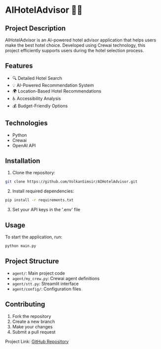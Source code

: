 # AIHotelAdvisor 🏨🤖

## Project Description

AIHotelAdvisor is an AI-powered hotel advisor application that helps users make the best hotel choice. Developed using Crewai technology, this project efficiently supports users during the hotel selection process.

## Features

- 🔍 Detailed Hotel Search
- 💡 AI-Powered Recommendation System
- 🌍 Location-Based Hotel Recommendations
- ♿ Accessibility Analysis
- 💰 Budget-Friendly Options

## Technologies

- Python
- Crewai
- OpenAI API

## Installation

1. Clone the repository:
```bash
git clone https://github.com/VolkanSimsir/AIHotelAdvisor.git
```

2. Install required dependencies:
```bash
pip install -r requirements.txt
```

3. Set your API keys in the '.env' file

## Usage

To start the application, run:
```bash
python main.py
```

## Project Structure

- `agent/`: Main project code
- `agent/my_crew.py`: Crewai agent definitions
- `agent/stt.py`: Streamlit interface
- `agent/config/`: Configuration files

## Contributing

1. Fork the repository
2. Create a new branch
3. Make your changes
4. Submit a pull request

Project Link: [GitHub Repository](https://github.com/VolkanSimsir/AIHotelAdvisor.git)